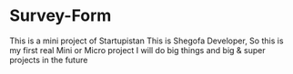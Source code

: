 # Survey-Form

This is a mini project of Startupistan
This is Shegofa Developer, So this is my first real Mini or Micro project
I will do big things and big & super projects in the future
